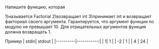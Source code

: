 ﻿Напишите функцию, которая

1)называется Factorial
2)возвращает int
3)принимает int и возвращает факториал своего аргумента. Гарантируется, что аргумент функции по модулю не превышает 10. Для отрицательных аргументов функция должна возвращать 1.

Пример
| stdin| stdout |
|----------|-----------:|
| 1| 1 |
| -2 | 1 |
| 4 | 24 |

